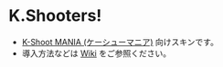 # K.Shooters!

- [K-Shoot MANIA (ケーシューマニア)](https://www.kshootmania.com/) 向けスキンです。
- 導入方法などは [Wiki](https://github.com/Titan-np/ksm-skin-kshooters/wiki) をご参照ください。